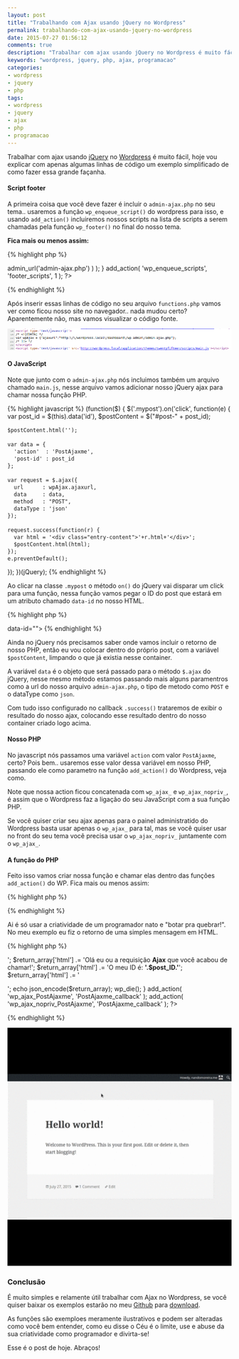 ```yaml
---
layout: post
title: "Trabalhando com Ajax usando jQuery no Wordpress"
permalink: trabalhando-com-ajax-usando-jquery-no-wordpress
date: 2015-07-27 01:56:12
comments: true
description: "Trabalhar com ajax usando jQuery no Wordpress é muito fácil"
keywords: "wordpress, jquery, php, ajax, programacao"
categories:
- wordpress
- jquery
- php
tags:
- wordpress
- jquery
- ajax
- php
- programacao
---
```


Trabalhar com ajax usando [jQuery](http://www.jquery.com) no [Wordpress](http://br.wordpress.org) é muito fácil, hoje vou explicar com apenas algumas linhas de código um exemplo simplificado de como fazer essa grande façanha.

#### Script footer

A primeira coisa que você deve fazer é incluir o `admin-ajax.php` no seu tema.. usaremos a função `wp_enqueue_script()` do wordpress para isso, e usando `add_action()` incluiremos nossos scripts na lista de scripts a serem chamadas pela função `wp_footer()` no final do nosso tema.

**Fica mais ou menos assim:**

{% highlight php %}
<?php
/*
 *  add Footer scripts
 */
function footer_scripts() {
  wp_enqueue_script( 'main', get_stylesheet_directory_uri() . '/js/main.js', array(), null, true );
  wp_localize_script( 'main', 'wpAjax', array( 'ajaxurl'=>admin_url('admin-ajax.php') ) );
}
add_action( 'wp_enqueue_scripts', 'footer_scripts', 1 );
?>
{% endhighlight %}

Após inserir essas linhas de código no seu arquivo `functions.php` vamos ver como ficou nosso site no navegador.. nada mudou certo? Aparentemente não, mas vamos visualizar o código fonte.

<a href="/assets/images/posts/trabalhando-com-ajax-usando-jquery-no-wordpress-scripts-footer.png" class="swipebox" rel="gallery" title="{{ page.title }}">
  <img src="/assets/images/posts/trabalhando-com-ajax-usando-jquery-no-wordpress-scripts-footer.png" alt="{{ page.title }}">
</a>

#### O JavaScript

Note que junto com o `admin-ajax.php` nós incluimos também um arquivo chamado `main.js`, nesse arquivo vamos adicionar nosso jQuery ajax para chamar nossa função PHP.

{% highlight javascript %}
(function($) {
  $('.mypost').on('click', function(e) {
    var post_id = $(this).data('id'),
        $postContent = $("#post-" + post_id);

    $postContent.html('');

    var data = {
      'action'  : 'PostAjaxme',
      'post-id' : post_id
    };

    var request = $.ajax({
      url      : wpAjax.ajaxurl,
      data     : data,
      method   : "POST",
      dataType : 'json'
    });

    request.success(function(r) {
      var html = '<div class="entry-content">'+r.html+'</div>';
      $postContent.html(html);
    });
    e.preventDefault();
  });
})(jQuery);
{% endhighlight %}

Ao clicar na classe `.mypost` o método `on()` do jQuery vai disparar um click para uma função, nessa função vamos pegar o ID do post que estará em um atributo chamado `data-id` no nosso HTML.

{% highlight php %}
<article id="post-<?php the_ID(); ?>" <?php post_class('mypost'); ?> data-id="<?php the_id() ?>">
{% endhighlight %}

Ainda no jQuery nós precisamos saber onde vamos incluir o retorno de nosso PHP, então eu vou colocar dentro do próprio post, com a variável `$postContent`, limpando o que já existia nesse container.

A variável `data` é o objeto que será passado para o método `$.ajax` do jQuery, nesse mesmo método estamos passando mais alguns paramentros como a url do nosso arquivo `admin-ajax.php`, o tipo de metodo como `POST` e o dataType como `json`.

Com tudo isso configurado no callback `.success()` trataremos de exibir o resultado do nosso ajax, colocando esse resultado dentro do nosso container criado logo acima.

#### Nosso PHP

No javascript nós passamos uma variável `action` com valor `PostAjaxme`, certo? Pois bem.. usaremos esse valor dessa variável em nosso PHP, passando ele como parametro na função `add_action()` do Wordpress, veja como.

<?php
add_action( 'wp_ajax_PostAjaxme', 'SUCA_FUNCAO_AQUI' );
add_action( 'wp_ajax_nopriv_PostAjaxme', 'SUCA_FUNCAO_AQUI' );
?>

Note que nossa action ficou concatenada com `wp_ajax_` e `wp_ajax_nopriv_`, é assim que o Wordpress faz a ligação do seu JavaScript com a sua função PHP.

Se você quiser criar seu ajax apenas para o painel administratido do Wordpress basta usar apenas o `wp_ajax_` para tal, mas se você quiser usar no front do seu tema você precisa usar o `wp_ajax_nopriv_` juntamente com o `wp_ajax_`.

#### A função do PHP

Feito isso vamos criar nossa função e chamar elas dentro das funções `add_action()` do WP. Fica mais ou menos assim:

{% highlight php %}
<?php
function PostAjaxme_callback() {
}
add_action( 'wp_ajax_PostAjaxme', 'PostAjaxme_callback' );
add_action( 'wp_ajax_nopriv_PostAjaxme', 'PostAjaxme_callback' );
?>
{% endhighlight %}

Ai é só usar a criatividade de um programador nato e "botar pra quebrar!". No meu exemplo eu fiz o retorno de uma simples mensagem em HTML.

{% highlight php %}
<?php
function PostAjaxme_callback() {
  $return_array = array();
  $post_ID = intval($_POST['post-id']);

  $return_array['html'] .= '<p>';
  $return_array['html'] .= 'Olá eu ou a requisição <b>Ajax</b> que você acabou de chamar!';
  $return_array['html'] .= 'O meu ID é: <b>'.$post_ID.'</b>';
  $return_array['html'] .= '</p>';

  echo json_encode($return_array);
  wp_die();
}
add_action( 'wp_ajax_PostAjaxme', 'PostAjaxme_callback' );
add_action( 'wp_ajax_nopriv_PostAjaxme', 'PostAjaxme_callback' );
?>
{% endhighlight %}

<img src="/assets/images/posts/trabalhando-com-ajax-usando-jquery-no-wordpress-video-gif.gif" alt="{{ page.title }} Video gif">


### Conclusão

É muito simples e relamente útil trabalhar com Ajax no Wordpress, se você quiser baixar os exemplos estarão no meu [Github](https://github.com/nandomoreirame/Trabalhando-com-Ajax-usando-jQuery-no-Wordpress) para [download](https://github.com/nandomoreirame/Trabalhando-com-Ajax-usando-jQuery-no-Wordpress/archive/master.zip).

As funções são exemploes meramente ilustrativos e podem ser alteradas como você bem entender, como eu disse o Céu é o limite, use e abuse da sua criatividade como programador e divirta-se!

Esse é o post de hoje. Abraços!
